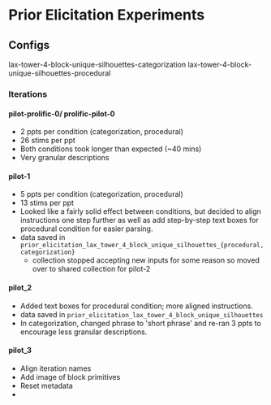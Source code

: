 # Prior Elicitation Experiments




## Configs

lax-tower-4-block-unique-silhouettes-categorization
lax-tower-4-block-unique-silhouettes-procedural





### Iterations 

#### pilot-prolific-0/ prolific-pilot-0
- 2 ppts per condition (categorization, procedural)
- 26 stims per ppt
- Both conditions took longer than expected (~40 mins)
- Very granular descriptions 

#### pilot-1
- 5 ppts per condition (categorization, procedural)
- 13 stims per ppt
- Looked like a fairly solid effect between conditions, but decided to align instructions one step further as well as add step-by-step text boxes for procedural condition for easier parsing.
- data saved in `prior_elicitation_lax_tower_4_block_unique_silhouettes_{procedural, categorization}`
    - collection stopped accepting new inputs for some reason so moved over to shared collection for pilot-2


#### pilot_2
- Added text boxes for procedural condition; more aligned instructions.
- data saved in `prior_elicitation_lax_tower_4_block_unique_silhouettes`
- In categorization, changed phrase to 'short phrase' and re-ran 3 ppts to encourage less granular descriptions.


#### pilot_3
- Align iteration names
- Add image of block primitives
- Reset metadata
- 